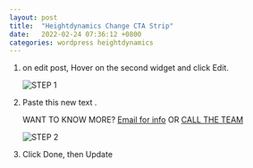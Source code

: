 ```yaml
---
layout: post
title:  "Heightdynamics Change CTA Strip"
date:   2022-02-24 07:36:12 +0800
categories: wordpress heightdynamics
---
```


 1. on edit post, Hover on the second widget and click Edit.

    ![STEP 1](https://s3.us-east-1.amazonaws.com/static2.ballistixmail.com/heightdynamics/walkthrough/change-cta/1.jpg "STEP 1")

 2. Paste this new text .

      WANT TO KNOW MORE? <a href="#mauticform_wrapper_ropeaccessservicesinquiryform"><i class="fa fa-envelope" aria-hidden="true"></i> Email for info</a> OR <a href="tel:07 3862 2533"><i class="fa fa-phone" aria-hidden="true"></i> CALL THE TEAM</a>
      

    ![STEP 2](https://s3.us-east-1.amazonaws.com/static2.ballistixmail.com/heightdynamics/walkthrough/change-cta/02.PNG "STEP 2")

 3. Click Done, then Update
